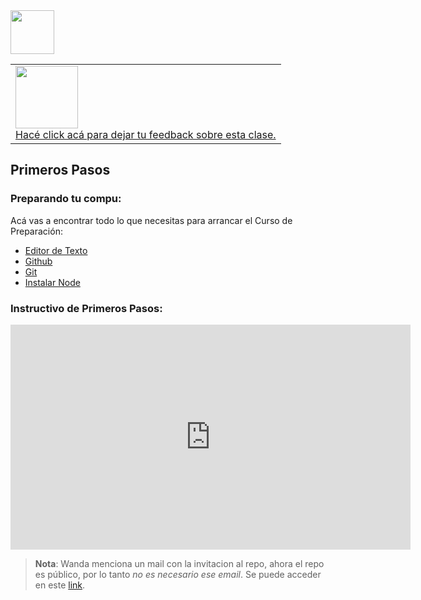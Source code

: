 <img  src='../../logo.png' height='70px'>
<table width="100%" style='table-layout:fixed;'>
  <tr>
    <td>
      <a href="https://airtable.com/shrSzEYT4idEFGB8d?prefill_clase=00-PrimerosPasos">
        <img src="https://static.thenounproject.com/png/204643-200.png" width="100"/>
        <br>
        Hacé click acá para dejar tu feedback sobre esta clase.
      </a>
    </td>
  </tr>
</table>

## Primeros Pasos

### Preparando tu compu:

Acá vas a encontrar todo lo que necesitas para arrancar el Curso de Preparación:

* [Editor de Texto](./editorTexto.md)
* [Github](./github.md)
* [Git](./git.md)
* [Instalar Node](./node.md)

### Instructivo de Primeros Pasos:

<iframe src="https://player.vimeo.com/video/486478241" width="640" height="360" frameborder="0" allow="autoplay; fullscreen" allowfullscreen></iframe> 


> **Nota**: Wanda menciona un mail con la invitacion al repo, ahora el repo es público, por lo tanto *no es necesario ese email*. Se puede acceder en este [link](https://github.com/atralice/Curso.Prep.Henry).
